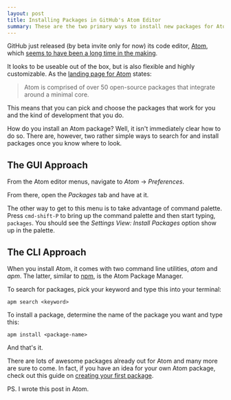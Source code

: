 ```yaml
---
layout: post
title: Installing Packages in GitHub's Atom Editor
summary: These are the two primary ways to install new packages for Atom
---
```


GitHub just released (by beta invite only for now) its code editor,
[Atom](https://atom.io), which
[seems to have been a long time in the making](https://twitter.com/defunkt/status/438791340222971904).

It looks to be useable out of the box, but is also flexible and highly customizable.
As the [landing page for Atom](https://atom.io) states:

> Atom is comprised of over 50 open-source packages that integrate around a minimal core.

This means that you can pick and choose the packages that work for you and the
kind of development that you do.

How do you install an Atom package? Well, it isn't immediately clear how to do
so. There are, however, two rather simple ways to search for and install
packages once you know where to look.

<!-- more -->

## The GUI Approach

From the Atom editor menus, navigate to *Atom* -> *Preferences*.

From there, open the *Packages* tab and have at it.

The other way to get to this menu is to take advantage of command palette.
Press `cmd-shift-P` to bring up the command palette and then start typing,
`packages`. You should see the *Settings View: Install Packages* option show
up in the palette.

## The CLI Approach

When you install Atom, it comes with two command line utilities, *atom* and *apm*.
The latter, similar to [npm](https://www.npmjs.org/), is the Atom Package Manager.

To search for packages, pick your keyword and type this into your terminal:

    apm search <keyword>

To install a package, determine the name of the package you want and type this:

    apm install <package-name>

And that's it.

There are lots of awesome packages already out for Atom and many more are sure
to come. In fact, if you have an idea for your own Atom package, check out this
guide on [creating your first package](https://atom.io/docs/v0.60.0/your-first-package).

PS. I wrote this post in Atom.
